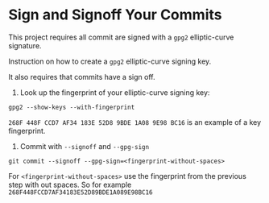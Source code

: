 # Sign and Signoff Your Commits

This project requires all commit are signed with a `gpg2`
elliptic-curve signature.

Instruction on how to create a `gpg2` elliptic-curve signing key.

It also requires that commits have a sign off.

1. Look up the fingerprint of your elliptic-curve signing key:

`gpg2 --show-keys --with-fingerprint`

`268F 448F CCD7 AF34 183E 52D8 9BDE 1A08 9E98 BC16` is an example of a
key fingerprint.

1. Commit with `--signoff` and `--gpg-sign`

`git commit --signoff --gpg-sign=<fingerprint-without-spaces>`

For `<fingerprint-without-spaces>` use the fingerprint from the
previous step with out spaces.  So for example
`268F448FCCD7AF34183E52D89BDE1A089E98BC16`
